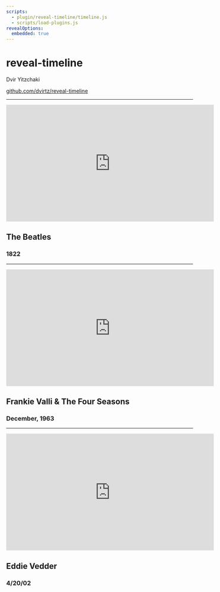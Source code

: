 ```yaml
---
scripts:
  - plugin/reveal-timeline/timeline.js
  - scripts/load-plugins.js
revealOptions:
  embedded: true
---
```


<!-- .slide: data-timeline-title -->

# reveal-timeline

Dvir Yitzchaki

[github.com/dvirtz/reveal-timeline](github.com/dvirtz/reveal-timeline)

---

<!-- .slide: data-timeline-start-date="1822" -->

<iframe width="560" height="315" src="https://www.youtube.com/embed/MRkDU-48f3U" title="YouTube video player" frameborder="0" allow="accelerometer; autoplay; clipboard-write; encrypted-media; gyroscope; picture-in-picture" allowfullscreen></iframe>

## The Beatles
### 1822

---

<!-- .slide: data-timeline-start-date="1963-12" -->

<iframe width="560" height="315" src="https://www.youtube.com/embed/mTUhnIY3oRM" title="YouTube video player" frameborder="0" allow="accelerometer; autoplay; clipboard-write; encrypted-media; gyroscope; picture-in-picture" allowfullscreen></iframe>

## Frankie Valli & The Four Seasons 
### December, 1963

---

<!-- .slide: data-timeline-start-date="2022-04-20" -->

<iframe width="560" height="315" src="https://www.youtube.com/embed/ssSL9rAPczI" title="YouTube video player" frameborder="0" allow="accelerometer; autoplay; clipboard-write; encrypted-media; gyroscope; picture-in-picture" allowfullscreen></iframe>

## Eddie Vedder
### 4/20/02
